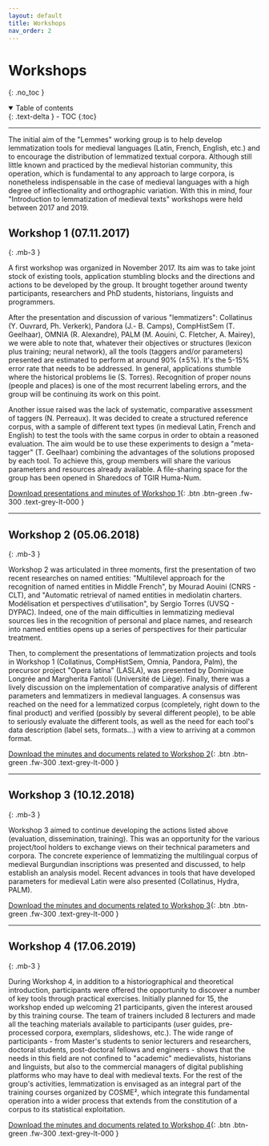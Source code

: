 ```yaml
---
layout: default
title: Workshops
nav_order: 2
---
```


# Workshops
{: .no_toc }

<details open markdown="block">
  <summary>
    Table of contents
  </summary>
  {: .text-delta }
- TOC
{:toc}
</details>

---

The initial aim of the "Lemmes" working group is to help develop lemmatization tools for medieval languages (Latin, French, English, etc.) and to encourage the distribution of lemmatized textual corpora. Although still little known and practiced by the medieval historian community, this operation, which is fundamental to any approach to large corpora, is nonetheless indispensable in the case of medieval languages with a high degree of inflectionality and orthographic variation. With this in mind, four "Introduction to lemmatization of medieval texts" workshops were held between 2017 and 2019.

## Workshop 1 (07.11.2017)
{: .mb-3 }

A first workshop was organized in November 2017. Its aim was to take joint stock of existing tools, application stumbling blocks and the directions and actions to be developed by the group. It brought together around twenty participants, researchers and PhD students, historians, linguists and programmers.

After the presentation and discussion of various "lemmatizers": Collatinus (Y. Ouvrard, Ph. Verkerk), Pandora (J.- B. Camps), CompHistSem (T. Geelhaar), OMNIA (R. Alexandre), PALM (M. Aouini, C. Fletcher, A. Mairey), we were able to note that, whatever their objectives or structures (lexicon plus training; neural network), all the tools (taggers and/or parameters) presented are estimated to perform at around 90% (±5%). It's the 5-15% error rate that needs to be addressed. In general, applications stumble where the historical problems lie (S. Torres). Recognition of proper nouns (people and places) is one of the most recurrent labeling errors, and the group will be continuing its work on this point.

Another issue raised was the lack of systematic, comparative assessment of taggers (N. Perreaux). It was decided to create a structured reference corpus, with a sample of different text types (in medieval Latin, French and English) to test the tools with the same corpus in order to obtain a reasoned evaluation. The aim would be to use these experiments to design a "meta-tagger" (T. Geelhaar) combining the advantages of the solutions proposed by each tool. To achieve this, group members will share the various parameters and resources already available. A file-sharing space for the group has been opened in Sharedocs of TGIR Huma-Num.

[Download presentations and minutes of Workshop 1](/assets/doc/Atelier-1-[07.11.2017].zip){: .btn .btn-green .fw-300 .text-grey-lt-000 }

---

## Workshop 2 (05.06.2018)
{: .mb-3 }

Workshop 2 was articulated in three moments, first the presentation of two recent researches on named entities: "Multilevel approach for the recognition of named entities in Middle French", by Mourad Aouini (CNRS - CLT), and "Automatic retrieval of named entities in mediolatin charters. Modélisation et perspectives d'utilisation", by Sergio Torres (UVSQ - DYPAC). Indeed, one of the main difficulties in lemmatizing medieval sources lies in the recognition of personal and place names, and research into named entities opens up a series of perspectives for their particular treatment.

Then, to complement the presentations of lemmatization projects and tools in Workshop 1 (Collatinus, CompHistSem, Omnia, Pandora, Palm), the precursor project "Opera latina" (LASLA), was presented by Dominique Longrée and Margherita Fantoli (Université de Liège). Finally, there was a lively discussion on the implementation of comparative analysis of different parameters and lemmatizers in medieval languages. A consensus was reached on the need for a lemmatized corpus (completely, right down to the final product) and verified (possibly by several different people), to be able to seriously evaluate the different tools, as well as the need for each tool's data description (label sets, formats...) with a view to arriving at a common format.

[Download the minutes and documents related to Workshop 2](/assets/doc/Workshop-2-[05.06.2018].zip){: .btn .btn-green .fw-300 .text-grey-lt-000 }

---

## Workshop 3 (10.12.2018)
{: .mb-3 }

Workshop 3 aimed to continue developing the actions listed above (evaluation, dissemination, training). This was an opportunity for the various project/tool holders to exchange views on their technical parameters and corpora. The concrete experience of lemmatizing the multilingual corpus of medieval Burgundian inscriptions was presented and discussed, to help establish an analysis model. Recent advances in tools that have developed parameters for medieval Latin were also presented (Collatinus, Hydra, PALM).

[Download the minutes and documents related to Workshop 3](/assets/doc/Workshop-3-[10.12.2018].zip){: .btn .btn-green .fw-300 .text-grey-lt-000 }

---

## Workshop 4 (17.06.2019)
{: .mb-3 }

During Workshop 4, in addition to a historiographical and theoretical introduction, participants were offered the opportunity to discover a number of key tools through practical exercises. Initially planned for 15, the workshop ended up welcoming 21 participants, given the interest aroused by this training course. The team of trainers included 8 lecturers and made all the teaching materials available to participants (user guides, pre-processed corpora, exemplars, slideshows, etc.). The wide range of participants - from Master's students to senior lecturers and researchers, doctoral students, post-doctoral fellows and engineers - shows that the needs in this field are not confined to "academic" medievalists, historians and linguists, but also to the commercial managers of digital publishing platforms who may have to deal with medieval texts. For the rest of the group's activities, lemmatization is envisaged as an integral part of the training courses organized by COSME², which integrate this fundamental operation into a wider process that extends from the constitution of a corpus to its statistical exploitation.

[Download the minutes and documents related to Workshop 4](/assets/doc/Workshop-4-[17.06.2019].zip){: .btn .btn-green .fw-300 .text-grey-lt-000 }

